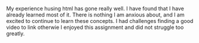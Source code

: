 My experience husing html has gone really well. I have found that I have already learned most of it.
There is nothing I am anxious about, and I am excited to continue to learn these concepts.
I had challenges finding a good video to link otherwie I enjoyed this assignment and did not struggle too greatly. 